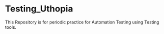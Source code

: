 # Testing_Uthopia
This Repository is for periodic practice for Automation Testing using Testing tools.
